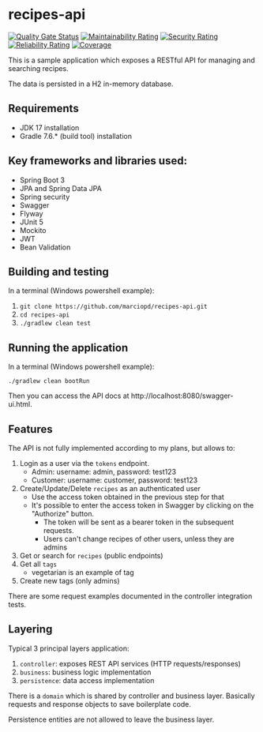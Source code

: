 # recipes-api

[![Quality Gate Status](https://sonarcloud.io/api/project_badges/measure?project=marciopd_recipes-api&metric=alert_status)](https://sonarcloud.io/summary/new_code?id=marciopd_recipes-api)
[![Maintainability Rating](https://sonarcloud.io/api/project_badges/measure?project=marciopd_recipes-api&metric=sqale_rating)](https://sonarcloud.io/summary/new_code?id=marciopd_recipes-api)
[![Security Rating](https://sonarcloud.io/api/project_badges/measure?project=marciopd_recipes-api&metric=security_rating)](https://sonarcloud.io/summary/new_code?id=marciopd_recipes-api)
[![Reliability Rating](https://sonarcloud.io/api/project_badges/measure?project=marciopd_recipes-api&metric=reliability_rating)](https://sonarcloud.io/summary/new_code?id=marciopd_recipes-api)
[![Coverage](https://sonarcloud.io/api/project_badges/measure?project=marciopd_recipes-api&metric=coverage)](https://sonarcloud.io/summary/new_code?id=marciopd_recipes-api)

This is a sample application which exposes a RESTful API for managing and searching recipes.

The data is persisted in a H2 in-memory database.

## Requirements
- JDK 17 installation
- Gradle 7.6.* (build tool) installation

## Key frameworks and libraries used:
- Spring Boot 3
- JPA and Spring Data JPA
- Spring security
- Swagger
- Flyway
- JUnit 5
- Mockito
- JWT
- Bean Validation

## Building and testing
In a terminal (Windows powershell example):
1) `git clone https://github.com/marciopd/recipes-api.git`
2) `cd recipes-api`
3) `./gradlew clean test`

## Running the application
In a terminal (Windows powershell example):

`./gradlew clean bootRun`

Then you can access the API docs at http://localhost:8080/swagger-ui.html.

## Features
The API is not fully implemented according to my plans, but allows to:
1) Login as a user via the `tokens` endpoint.
    - Admin: username: admin, password: test123
    - Customer: username: customer, password: test123
2) Create/Update/Delete `recipes` as an authenticated user
    - Use the access token obtained in the previous step for that
    - It's possible to enter the access token in Swagger by clicking on the "Authorize" button. 
      - The token will be sent as a bearer token in the subsequent requests.
      - Users can't change recipes of other users, unless they are admins
3) Get or search for `recipes` (public endpoints)
4) Get all `tags`
    - vegetarian is an example of tag
5) Create new tags (only admins)

There are some request examples documented in the controller integration tests.

## Layering

Typical 3 principal layers application:
1) `controller`: exposes REST API services (HTTP requests/responses)
2) `business`: business logic implementation
3) `persistence`: data access implementation

There is a `domain` which is shared by controller and business layer. 
Basically requests and response objects to save boilerplate code.

Persistence entities are not allowed to leave the business layer.

